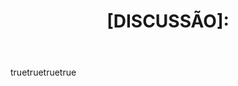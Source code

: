 ---
name: Criar uma nova sugestão
about: Crie um reporte de sugestão para nos ajudar a melhorar
title: '[DISCUSSÃO]: '
labels: ["discussao", "triagem"]
body:
    - type:
        name: 'Descrição da sugestão'
        description: 'Descreva a sugestão de forma clara e concisa'
        required: true
        options:
            - type: textarea
              name: 'Descrição'
              description: 'Descreva a sugestão de forma clara e concisa'
              required: true
    - type:
        name: 'Screenshots'
        description: 'Se aplicável, adicione screenshots para ajudar a explicar o problema'
        required: false
        options:
            - type: textarea
              name: 'Screenshots'
              description: 'Se aplicável, adicione screenshots para ajudar a explicar o problema'
              required: false
    - type:
        name: 'Informações Adicionais'
        description: 'Adicione qualquer outra informação sobre o problema aqui'
        required: false
        options:
            - type: textarea
              name: 'Informações Adicionais'
              description: 'Adicione qualquer outra informação sobre o problema aqui'
              required: false

    - type:
        name: 'Eu concordo que não há nenhuma sugestão aberta com o mesmo problema'
        description: 'Marque essa caixa para confirmar que não há nenhuma sugestão aberta com o mesmo problema'
        required: true
        options:
            - type: checkbox
              name: 'Eu concordo que não há nenhuma sugestão aberta com o mesmo problema'
              description: 'Marque essa caixa para confirmar que não há nenhuma sugestão aberta com o mesmo problema'
              required: true
---
